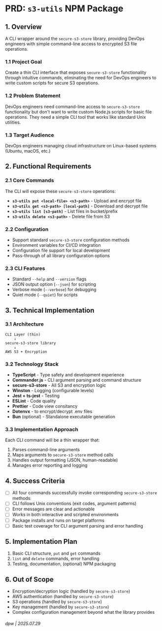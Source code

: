 # PRD: `s3-utils` NPM Package

## 1. Overview

A CLI wrapper around the `secure-s3-store` library, providing DevOps engineers with simple command-line access to encrypted S3 file operations.

### 1.1 Project Goal

Create a thin CLI interface that exposes `secure-s3-store` functionality through intuitive commands, eliminating the need for DevOps engineers to write custom scripts for secure S3 operations.

### 1.2 Problem Statement

DevOps engineers need command-line access to `secure-s3-store` functionality but don't want to write custom Node.js scripts for basic file operations. They need a simple CLI tool that works like standard Unix utilities.

### 1.3 Target Audience

DevOps engineers managing cloud infrastructure on Linux-based systems (Ubuntu, macOS, etc.)

## 2. Functional Requirements

### 2.1 Core Commands

The CLI will expose these `secure-s3-store` operations:

- **`s3-utils put <local-file> <s3-path>`** - Upload and encrypt file
- **`s3-utils get <s3-path> [local-path]`** - Download and decrypt file  
- **`s3-utils list [s3-path]`** - List files in bucket/prefix
- **`s3-utils delete <s3-path>`** - Delete file from S3

### 2.2 Configuration

- Support standard `secure-s3-store` configuration methods
- Environment variables for CI/CD integration
- Configuration file support for local development
- Pass-through of all library configuration options

### 2.3 CLI Features

- Standard `--help` and `--version` flags
- JSON output option (`--json`) for scripting
- Verbose mode (`--verbose`) for debugging
- Quiet mode (`--quiet`) for scripts

## 3. Technical Implementation

### 3.1 Architecture

```
CLI Layer (thin)
    ↓
secure-s3-store library
    ↓  
AWS S3 + Encryption
```

### 3.2 Technology Stack

- **TypeScript** - Type safety and development experience
- **Commander.js** - CLI argument parsing and command structure
- **secure-s3-store** - All S3 and encryption logic
- **Winston** - Logging (configurable levels)
- **Jest + ts-jest** - Testing
- **ESLint** - Code quality
- **Prettier** - Code view consitancy
- **Dotenvx** - to encrypt/decrypt .env files
- **Bun** (optional) - Standalone executable generation

### 3.3 Implementation Approach

Each CLI command will be a thin wrapper that:

1. Parses command-line arguments
2. Maps arguments to `secure-s3-store` method calls
3. Handles output formatting (JSON, human-readable)
4. Manages error reporting and logging

## 4. Success Criteria

- [ ] All four commands successfully invoke corresponding `secure-s3-store` methods
- [ ] CLI follows Unix conventions (exit codes, argument patterns)
- [ ] Error messages are clear and actionable
- [ ] Works in both interactive and scripted environments
- [ ] Package installs and runs on target platforms
- [ ] Basic test coverage for CLI argument parsing and error handling

## 5. Implementation Plan

1. Basic CLI structure, `put` and `get` commands
2. `list` and `delete` commands, error handling
3. Testing, documentation, (optional) NPM packaging

## 6. Out of Scope

- Encryption/decryption logic (handled by `secure-s3-store`)
- AWS authentication (handled by `secure-s3-store`)
- S3 operations (handled by `secure-s3-store`)
- Key management (handled by `secure-s3-store`)
- Complex configuration management beyond what the library provides

###### dpw | 2025.07.29